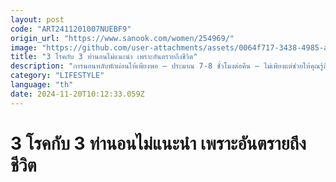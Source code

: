 ```yaml
---
layout: post
code: "ART2411201007NUEBF9"
origin_url: "https://www.sanook.com/women/254969/"
image: "https://github.com/user-attachments/assets/0064f717-3438-4985-a824-93babfd30c90"
title: "3 โรคกับ 3 ท่านอนไม่แนะนำ เพราะอันตรายถึงชีวิต"
description: "การนอนหลับพักผ่อนให้เพียงพอ – ประมาณ 7-8 ชั่วโมงต่อคืน – ไม่เพียงแต่ช่วยให้คุณรู้สึกดีขึ้น"
category: "LIFESTYLE"
language: "th"
date: 2024-11-20T10:12:33.059Z
---
```


# 3 โรคกับ 3 ท่านอนไม่แนะนำ เพราะอันตรายถึงชีวิต